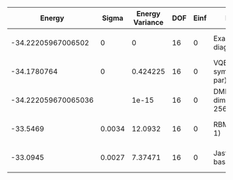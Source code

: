 | Energy              | Sigma  | Energy Variance | DOF | Einf | Method                      | Reference |
|---------------------|--------|-----------------|-----|------|-----------------------------|-----------|
| -34.22205967006502  | 0      | 0               | 16  | 0    | Exact diagonalization       | TODO: own code (ED) |
| -34.1780764         | 0      | 0.424225        | 16  | 0    | VQE (SR + symm. + 64 par)   | TODO: ask Nikita |
| -34.222059670065036 |        | 1e-15           | 16  | 0    | DMRG (bond dimension = 256) | [code](https://github.com/varbench/methods/blob/main/scripts/Heisenberg/triangular_16_P/dmrg.sh) |
| -33.5469            | 0.0034 | 12.0932         | 16  | 0    | RBM (alpha = 1)             | TODO: own code (RBM) |
| -33.0945            | 0.0027 | 7.37471         | 16  | 0    | Jastrow baseline            | TODO: own code (Jastrow) |
